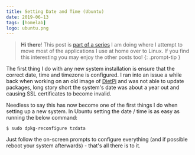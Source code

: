 ```yaml
---
title: Setting Date and Time (Ubuntu)
date: 2019-06-13
tags: [homelab]
logo: ubuntu.png
---
```


> **Hi there**! This post is [part of a series](/series/) I am doing where I attempt to move most of the applications I use at home over to Linux. If you find this interesting you may enjoy the other posts too!
{: .prompt-tip }

The first thing I do with any new system installation is ensure that the correct date, time and timezone is configured. I ran into an issue a while back when working on an old image of [DietPi](https://dietpi.com/) and was not able to update packages, long story short the system's date was about a year out and causing SSL certificates to become invalid.

Needless to say this has now become one of the first things I do when setting up a new system. In Ubuntu setting the date / time is as easy as running the below command:

```shell
$ sudo dpkg-reconfigure tzdata
```

Just follow the on-screen prompts to configure everything (and if possible reboot your system afterwards) - that's all there is to it.
